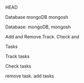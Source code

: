 

 HEAD
 
 Database  mongoDB mongosh

 Database:   mongoDB, mongosh

 Add and Remove.Track. Check and

 Tasks

 Track tasks
  
 Check tasks

 remove task.
 add tasks
